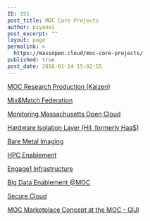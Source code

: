 ```yaml
---
ID: 151
post_title: MOC Core Projects
author: piyanai
post_excerpt: ""
layout: page
permalink: >
  https://massopen.cloud/moc-core-projects/
published: true
post_date: 2016-01-14 15:02:55
---
```

<a href="https://massopen.cloud/blog/moc-production-kaizen/">MOC Research Production (Kaizen)</a>

<a href="https://massopen.cloud/blog/mixmatch-federation/">Mix&amp;Match Federation</a>

<a href="https://massopen.cloud/blog/monitoring-massachusetts-open-cloud-mocmon/">Monitoring Massachusetts Open Cloud</a>

<a href="https://massopen.cloud/blog/project-hil/">Hardware Isolation Layer (Hil, formerly HaaS)</a>

<a href="https://massopen.cloud/blog/bare-metal-imaging/">Bare Metal Imaging</a>

<a href="https://massopen.cloud/blog/project-elastic-hpc/">HPC Enablement</a>

<a href="https://massopen.cloud/blog/big-data-testbed-infrastructure/">Engage1 Infrastructure</a>

<a href="https://massopen.cloud/blog/bigdata-research-at-moc/">Big Data Enablement @MOC</a>

<a href="https://massopen.cloud/blog/secure-cloud/">Secure Cloud</a>

<a href="https://massopen.cloud/blog/moc-marketplace/">MOC Marketplace Concept at the MOC - GIJI</a>